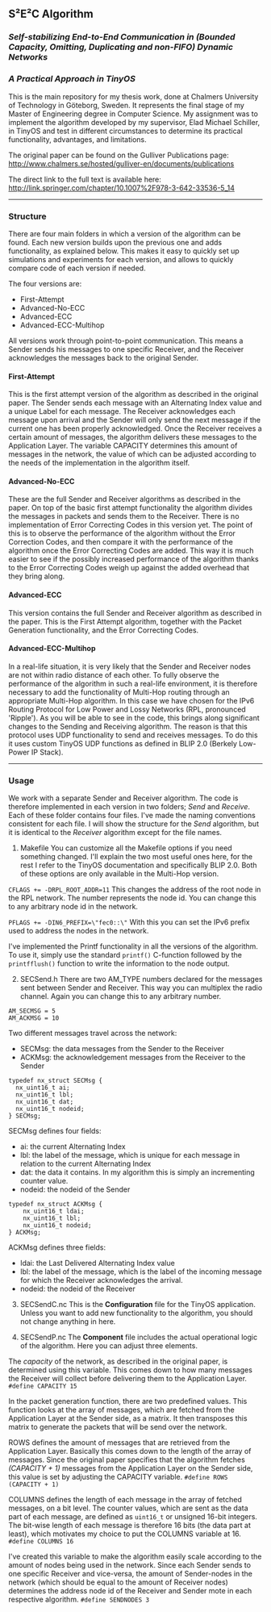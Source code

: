 ## S²E²C Algorithm
### *Self-stabilizing End-to-End Communication in (Bounded Capacity, Omitting, Duplicating and non-FIFO) Dynamic Networks*
### *A Practical Approach in TinyOS*

This is the main repository for my thesis work, done at Chalmers University of Technology in Göteborg, Sweden.
It represents the final stage of my Master of Engineering degree in Computer Science.
My assignment was to implement the algorithm developed by my supervisor, Elad Michael Schiller, in TinyOS and test in different circumstances to determine its practical functionality, advantages, and limitations.

The original paper can be found on the Gulliver Publications page:
http://www.chalmers.se/hosted/gulliver-en/documents/publications

The direct link to the full text is available here:
http://link.springer.com/chapter/10.1007%2F978-3-642-33536-5_14

----------------------------------------------------------------------

### Structure

There are four main folders in which a version of the algorithm can be found.
Each new version builds upon the previous one and adds functionality, as explained below.
This makes it easy to quickly set up simulations and experiments for each version, and allows to quickly compare code of each version if needed.

The four versions are:
* First-Attempt
* Advanced-No-ECC
* Advanced-ECC
* Advanced-ECC-Multihop

All versions work through point-to-point communication. This means a Sender sends his messages to one specific Receiver, and the Receiver acknowledges the messages back to the original Sender.

#### First-Attempt
This is the first attempt version of the algorithm as described in the original paper.
The Sender sends each message with an Alternating Index value and a unique Label for each message. The Receiver acknowledges each message upon arrival and the Sender will only send the next message if the current one has been properly acknowledged.
Once the Receiver receives a certain amount of messages, the algorithm delivers these messages to the Application Layer.
The variable CAPACITY determines this amount of messages in the network, the value of which can be adjusted according to the needs of the implementation in the algorithm itself.

#### Advanced-No-ECC
These are the full Sender and Receiver algorithms as described in the paper. On top of the basic first attempt functionality the algorithm divides the messages in packets and sends them to the Receiver. There is no implementation of Error Correcting Codes in this version yet. The point of this is to observe the performance of the algorithm without the Error Correction Codes, and then compare it with the performance of the algorithm once the Error Correcting Codes are added. This way it is much easier to see if the possibly increased performance of the algorithm thanks to the Error Correcting Codes weigh up against the added overhead that they bring along.

#### Advanced-ECC
This version contains the full Sender and Receiver algorithm as described in the paper. This is the First Attempt algorithm, together with the Packet Generation functionality, and the Error Correcting Codes.

#### Advanced-ECC-Multihop
In a real-life situation, it is very likely that the Sender and Receiver nodes are not within radio distance of each other. To fully observe the performance of the algorithm in such a real-life environment, it is therefore necessary to add the functionality of Multi-Hop routing through an appropriate Multi-Hop algorithm. In this case we have chosen for the IPv6 Routing Protocol for Low Power and Lossy Networks (RPL, pronounced 'Ripple'). As you will be able to see in the code, this brings along significant changes to the Sending and Receiving algorithm. The reason is that this protocol uses UDP functionality to send and receives messages. To do this it uses custom TinyOS UDP functions as defined in BLIP 2.0 (Berkely Low-Power IP Stack).

----------------------------------------------------------------------

### Usage

We work with a separate Sender and Receiver algorithm. The code is therefore implemented in each version in two folders; *Send* and *Receive*. Each of these folder contains four files. I've made the naming conventions consistent for each file. I will show the structure for the *Send* algorithm, but it is identical to the *Receiver* algorithm except for the file names.

1. Makefile
You can customize all the Makefile options if you need something changed. I'll explain the two most useful ones here, for the rest I refer to the TinyOS documentation and specifically BLIP 2.0. Both of these options are only available in the Multi-Hop version.

`CFLAGS += -DRPL_ROOT_ADDR=11`
This changes the address of the root node in the RPL network. The number represents the node id. You can change this to any arbitrary node id in the network.

`PFLAGS += -DIN6_PREFIX=\"fec0::\"`
With this you can set the IPv6 prefix used to address the nodes in the network.

I've implemented the Printf functionality in all the versions of the algorithm. To use it, simply use the standard `printf()` C-function followed by the `printfflush()` function to write the information to the node output.

2. SECSend.h
There are two AM_TYPE numbers declared for the messages sent between Sender and Receiver. This way you can multiplex the radio channel. Again you can change this to any arbitrary number.
```
AM_SECMSG = 5
AM_ACKMSG = 10
```

Two different messages travel across the network:
* SECMsg: the data messages from the Sender to the Receiver
* ACKMsg: the acknowledgement messages from the Receiver to the Sender

```
typedef nx_struct SECMsg {
  nx_uint16_t ai;
  nx_uint16_t lbl;
  nx_uint16_t dat;
  nx_uint16_t nodeid;
} SECMsg;
```
SECMsg defines four fields:
* ai: the current Alternating Index
* lbl: the label of the message, which is unique for each message in relation to the current Alternating Index
* dat: the data it contains. In my algorithm this is simply an incrementing counter value.
* nodeid: the nodeid of the Sender

```
typedef nx_struct ACKMsg {
	nx_uint16_t ldai;
	nx_uint16_t lbl;
	nx_uint16_t nodeid;
} ACKMsg;
```
ACKMsg defines three fields:
* ldai: the Last Delivered Alternating Index value
* lbl: the label of the message, which is the label of the incoming message for which the Receiver acknowledges the arrival.
* nodeid: the nodeid of the Receiver

3. SECSendC.nc
This is the **Configuration** file for the TinyOS application. Unless you want to add new functionality to the algorithm, you should not change anything in here.

4. SECSendP.nc
The **Component** file includes the actual operational logic of the algorithm.
Here you can adjust three elements.

The *capacity* of the network, as described in the original paper, is determined using this variable. This comes down to how many messages the Receiver will collect before delivering them to the Application Layer.
`#define CAPACITY 15`

In the packet generation function, there are two predefined values. This function looks at the array of messages, which are fetched from the Application Layer at the Sender side, as a matrix. It then transposes this matrix to generate the packets that will be send over the network.

ROWS defines the amount of messages that are retrieved from the Application Layer. Basically this comes down to the length of the array of messages. Since the original paper specifies that the algorithm fetches *(CAPACITY + 1)* messages from the Application Layer on the Sender side, this value is set by adjusting the CAPACITY variable.
`#define ROWS (CAPACITY + 1)`

COLUMNS defines the length of each message in the array of fetched messages, on a bit level. The counter values, which are sent as the data part of each message, are defined as `uint16_t` or unsigned 16-bit integers. The bit-wise length of each message is therefore 16 bits (the data part at least), which motivates my choice to put the COLUMNS variable at 16.
`#define COLUMNS 16`

I've created this variable to make the algorithm easily scale according to the amount of nodes being used in the network. Since each Sender sends to one specific Receiver and vice-versa, the amount of Sender-nodes in the network (which should be equal to the amount of Receiver nodes) determines the address node id of the Receiver and Sender mote in each respective algorithm.
`#define SENDNODES 3`
